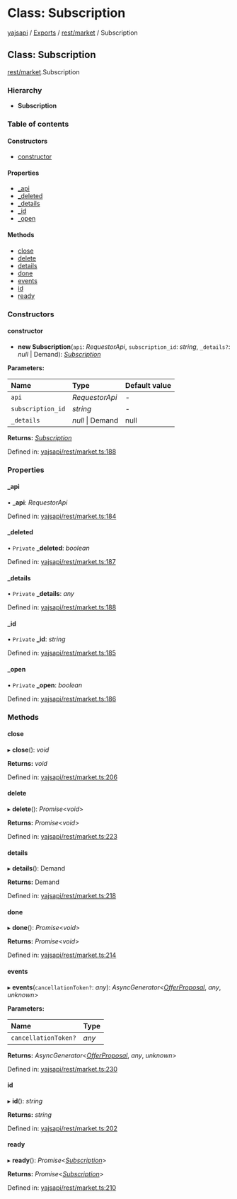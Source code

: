 # Class: Subscription

[yajsapi](../yajsapi.md) / [Exports](../modules/) / [rest/market](../modules/rest_market.md) / Subscription

## Class: Subscription

[rest/market](../modules/rest_market.md).Subscription

### Hierarchy

* **Subscription**

### Table of contents

#### Constructors

* [constructor](rest_market.subscription.md#constructor)

#### Properties

* [\_api](rest_market.subscription.md#_api)
* [\_deleted](rest_market.subscription.md#_deleted)
* [\_details](rest_market.subscription.md#_details)
* [\_id](rest_market.subscription.md#_id)
* [\_open](rest_market.subscription.md#_open)

#### Methods

* [close](rest_market.subscription.md#close)
* [delete](rest_market.subscription.md#delete)
* [details](rest_market.subscription.md#details)
* [done](rest_market.subscription.md#done)
* [events](rest_market.subscription.md#events)
* [id](rest_market.subscription.md#id)
* [ready](rest_market.subscription.md#ready)

### Constructors

#### constructor

+ **new Subscription**\(`api`: _RequestorApi_, `subscription_id`: _string_, `_details?`: _null_ \| Demand\): [_Subscription_](rest_market.subscription.md)

**Parameters:**

| Name | Type | Default value |
| :--- | :--- | :--- |
| `api` | _RequestorApi_ | - |
| `subscription_id` | _string_ | - |
| `_details` | _null_ \| Demand | null |

**Returns:** [_Subscription_](rest_market.subscription.md)

Defined in: [yajsapi/rest/market.ts:188](https://github.com/golemfactory/yajsapi/blob/289a25a/yajsapi/rest/market.ts#L188)

### Properties

#### \_api

• **\_api**: _RequestorApi_

Defined in: [yajsapi/rest/market.ts:184](https://github.com/golemfactory/yajsapi/blob/289a25a/yajsapi/rest/market.ts#L184)

#### \_deleted

• `Private` **\_deleted**: _boolean_

Defined in: [yajsapi/rest/market.ts:187](https://github.com/golemfactory/yajsapi/blob/289a25a/yajsapi/rest/market.ts#L187)

#### \_details

• `Private` **\_details**: _any_

Defined in: [yajsapi/rest/market.ts:188](https://github.com/golemfactory/yajsapi/blob/289a25a/yajsapi/rest/market.ts#L188)

#### \_id

• `Private` **\_id**: _string_

Defined in: [yajsapi/rest/market.ts:185](https://github.com/golemfactory/yajsapi/blob/289a25a/yajsapi/rest/market.ts#L185)

#### \_open

• `Private` **\_open**: _boolean_

Defined in: [yajsapi/rest/market.ts:186](https://github.com/golemfactory/yajsapi/blob/289a25a/yajsapi/rest/market.ts#L186)

### Methods

#### close

▸ **close**\(\): _void_

**Returns:** _void_

Defined in: [yajsapi/rest/market.ts:206](https://github.com/golemfactory/yajsapi/blob/289a25a/yajsapi/rest/market.ts#L206)

#### delete

▸ **delete**\(\): _Promise_&lt;_void_&gt;

**Returns:** _Promise_&lt;_void_&gt;

Defined in: [yajsapi/rest/market.ts:223](https://github.com/golemfactory/yajsapi/blob/289a25a/yajsapi/rest/market.ts#L223)

#### details

▸ **details**\(\): Demand

**Returns:** Demand

Defined in: [yajsapi/rest/market.ts:218](https://github.com/golemfactory/yajsapi/blob/289a25a/yajsapi/rest/market.ts#L218)

#### done

▸ **done**\(\): _Promise_&lt;_void_&gt;

**Returns:** _Promise_&lt;_void_&gt;

Defined in: [yajsapi/rest/market.ts:214](https://github.com/golemfactory/yajsapi/blob/289a25a/yajsapi/rest/market.ts#L214)

#### events

▸ **events**\(`cancellationToken?`: _any_\): _AsyncGenerator_&lt;[_OfferProposal_](rest_market.offerproposal.md), _any_, _unknown_&gt;

**Parameters:**

| Name | Type |
| :--- | :--- |
| `cancellationToken?` | _any_ |

**Returns:** _AsyncGenerator_&lt;[_OfferProposal_](rest_market.offerproposal.md), _any_, _unknown_&gt;

Defined in: [yajsapi/rest/market.ts:230](https://github.com/golemfactory/yajsapi/blob/289a25a/yajsapi/rest/market.ts#L230)

#### id

▸ **id**\(\): _string_

**Returns:** _string_

Defined in: [yajsapi/rest/market.ts:202](https://github.com/golemfactory/yajsapi/blob/289a25a/yajsapi/rest/market.ts#L202)

#### ready

▸ **ready**\(\): _Promise_&lt;[_Subscription_](rest_market.subscription.md)&gt;

**Returns:** _Promise_&lt;[_Subscription_](rest_market.subscription.md)&gt;

Defined in: [yajsapi/rest/market.ts:210](https://github.com/golemfactory/yajsapi/blob/289a25a/yajsapi/rest/market.ts#L210)

